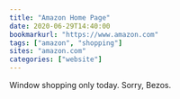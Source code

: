 ```yaml
---
title: "Amazon Home Page"
date: 2020-06-29T14:40:00
bookmarkurl: "https://www.amazon.com"
tags: ["amazon", "shopping"]
sites: "amazon.com"
categories: ["website"]
---
```


Window shopping only today. Sorry, Bezos.
